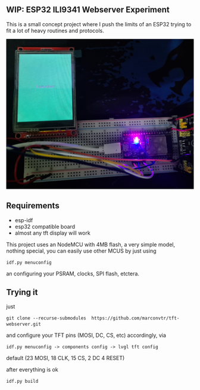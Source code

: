 ## WIP: ESP32 ILI9341 Webserver Experiment

This is a small concept project where I push the limits of an ESP32 trying to fit a lot of heavy routines and protocols.

![the little esp](docs/espinho.jpg)

## Requirements

* esp-idf
* esp32 compatible board
* almost any tft display will work

This project uses an NodeMCU with 4MB flash, a very simple model, nothing special, you can easily use other MCUS by just using 

```
idf.py menuconfig
```

an configuring your PSRAM, clocks, SPI flash, etctera.

## Trying it

just 

```
git clone --recurse-submodules  https://github.com/marconvtr/tft-webserver.git
```

and configure your TFT pins (MOSI, DC, CS, etc) accordingly, via


```
idf.py menuconfig -> components config -> lvgl tft config 
```
default (23 MOSI, 18 CLK, 15 CS, 2 DC 4 RESET)

after everything is ok

```
idf.py build
```

